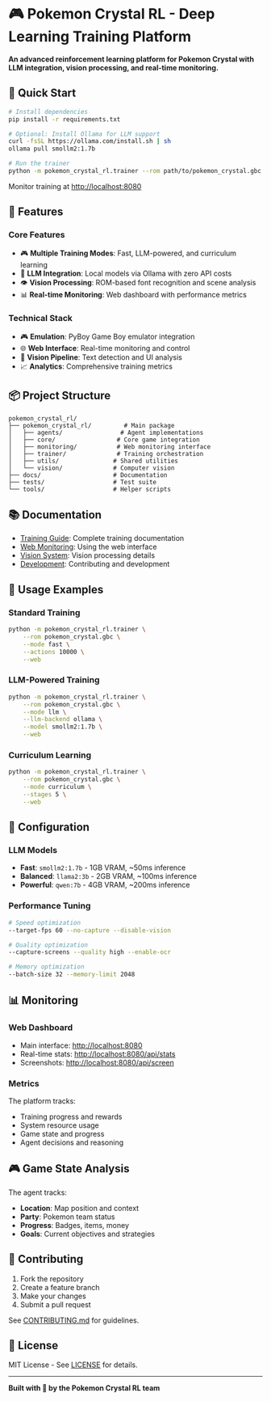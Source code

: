# 🎮 Pokemon Crystal RL - Deep Learning Training Platform

**An advanced reinforcement learning platform for Pokemon Crystal with LLM integration, vision processing, and real-time monitoring.**

## 🚀 Quick Start

```bash
# Install dependencies
pip install -r requirements.txt

# Optional: Install Ollama for LLM support
curl -fsSL https://ollama.com/install.sh | sh
ollama pull smollm2:1.7b

# Run the trainer
python -m pokemon_crystal_rl.trainer --rom path/to/pokemon_crystal.gbc --mode fast --web
```

Monitor training at [http://localhost:8080](http://localhost:8080)

## 🌟 Features

### Core Features
- 🎮 **Multiple Training Modes**: Fast, LLM-powered, and curriculum learning
- 🧠 **LLM Integration**: Local models via Ollama with zero API costs
- 👁️ **Vision Processing**: ROM-based font recognition and scene analysis
- 📊 **Real-time Monitoring**: Web dashboard with performance metrics

### Technical Stack
- 🎮 **Emulation**: PyBoy Game Boy emulator integration
- 🌐 **Web Interface**: Real-time monitoring and control
- 📸 **Vision Pipeline**: Text detection and UI analysis
- 📈 **Analytics**: Comprehensive training metrics

## 📦 Project Structure

```
pokemon_crystal_rl/
├── pokemon_crystal_rl/         # Main package
│   ├── agents/                # Agent implementations
│   ├── core/                 # Core game integration
│   ├── monitoring/           # Web monitoring interface
│   ├── trainer/              # Training orchestration
│   ├── utils/               # Shared utilities
│   └── vision/              # Computer vision
├── docs/                    # Documentation
├── tests/                   # Test suite
└── tools/                   # Helper scripts
```

## 📚 Documentation

- [Training Guide](docs/TRAINING_OVERVIEW.md): Complete training documentation
- [Web Monitoring](docs/WEB_MONITORING.md): Using the web interface
- [Vision System](docs/VISION_SYSTEM.md): Vision processing details
- [Development](docs/DEVELOPMENT.md): Contributing and development

## 🚀 Usage Examples

### Standard Training
```bash
python -m pokemon_crystal_rl.trainer \
    --rom pokemon_crystal.gbc \
    --mode fast \
    --actions 10000 \
    --web
```

### LLM-Powered Training
```bash
python -m pokemon_crystal_rl.trainer \
    --rom pokemon_crystal.gbc \
    --mode llm \
    --llm-backend ollama \
    --model smollm2:1.7b \
    --web
```

### Curriculum Learning
```bash
python -m pokemon_crystal_rl.trainer \
    --rom pokemon_crystal.gbc \
    --mode curriculum \
    --stages 5 \
    --web
```

## 🔧 Configuration

### LLM Models
- **Fast**: `smollm2:1.7b` - 1GB VRAM, ~50ms inference
- **Balanced**: `llama2:3b` - 2GB VRAM, ~100ms inference
- **Powerful**: `qwen:7b` - 4GB VRAM, ~200ms inference

### Performance Tuning
```bash
# Speed optimization
--target-fps 60 --no-capture --disable-vision

# Quality optimization
--capture-screens --quality high --enable-ocr

# Memory optimization
--batch-size 32 --memory-limit 2048
```

## 📊 Monitoring

### Web Dashboard
- Main interface: [http://localhost:8080](http://localhost:8080)
- Real-time stats: [http://localhost:8080/api/stats](http://localhost:8080/api/stats)
- Screenshots: [http://localhost:8080/api/screen](http://localhost:8080/api/screen)

### Metrics
The platform tracks:
- Training progress and rewards
- System resource usage
- Game state and progress
- Agent decisions and reasoning

## 🎮 Game State Analysis

The agent tracks:
- **Location**: Map position and context
- **Party**: Pokemon team status
- **Progress**: Badges, items, money
- **Goals**: Current objectives and strategies

## 🤝 Contributing

1. Fork the repository
2. Create a feature branch
3. Make your changes
4. Submit a pull request

See [CONTRIBUTING.md](docs/CONTRIBUTING.md) for guidelines.

## 📄 License

MIT License - See [LICENSE](LICENSE) for details.

---

**Built with 💚 by the Pokemon Crystal RL team**
